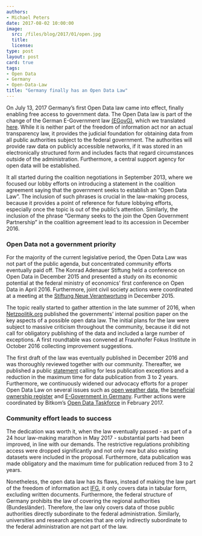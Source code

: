 ```yaml
---
authors:
- Michael Peters
date: 2017-08-02 10:00:00
image:
  src: /files/blog/2017/01/open.jpg
  title: 
  license:
type: post
layout: post
card: true
tags:
- Open Data
- Germany
- Open-Data-Law
title: "Germany finally has an Open Data Law"
---
```


On July 13, 2017 Germany’s first Open Data law came into effect, finally enabling free access to government data. The Open Data law is part of the change of the German E-Government law [(EGovG)](https://www.gesetze-im-internet.de/egovg/__12a.html), which we translated [here](https://okfn.de/blog/2017/07/Germany's-open-data-law-english/). While it is neither part of the freedom of information act nor an actual transparency law, it provides the judicial foundation for obtaining data from all public authorities subject to the federal government. The authorities will provide raw data on publicly accessible networks, if it was stored in an electronically structured form and includes facts that regard circumstances outside of the administration. Furthermore, a central support agency for open data will be established. 

It all started during the coalition negotiations in September 2013, where we focused our lobby efforts on introducing a statement in the coalition agreement saying that the government seeks to establish an “Open Data Law”. The inclusion of such phrases is crucial in the law-making process, because it provides a point of reference for future lobbying efforts, especially once the topic is out of the public’s attention. Similarly, the inclusion of the phrase “Germany seeks to the join the Open Government Partnership” in the coalition agreement lead to its accession in December 2016. 

<h3> Open Data not a government priority </h3>

For the majority of the current legislative period, the Open Data Law was not part of the public agenda, but concentrated community efforts eventually paid off. The Konrad Adenauer Stiftung held a conference on Open Data in December 2015 and presented a study on its economic potential at the federal ministry of economics’ first conference on Open Data in April 2016. Furthermore, joint civil society actions were coordinated at a meeting at the [Stiftung Neue Verantwortung](https://www.stiftung-nv.de/de) in December 2015. 
 
The topic really started to gather attention in the late summer of 2016, when [Netzpolitik.org](https://netzpolitik.org/2016/wir-veroeffentlichen-eckpunktepapier-open-data-gesetz-wird-luftnummer/) published the governments’ internal position paper on the key aspects of a possible open data law. The initial plans for the law were subject to massive criticism throughout the community, because it did not call for obligatory publishing of the data and included a large number of exceptions. A first roundtable was convened at Fraunhofer Fokus Institute in October 2016 collecting improvement suggestions. 

The first draft of the law was eventually published in December 2016 and was thoroughly reviewed together with our community. Thereafter, we published a public [statement](https://okfn.de/blog/2017/01/odgesetz-stellungnahme/) calling for less publication exceptions and a reduction in the maximum time for data publication from 3 to 2 years. Furthermore, we continuously widened our advocacy efforts for a proper Open Data Law on several issues such as [open weather data](https://okfn.de/blog/2017/04/wettergesetz/), the [beneficial ownership register](https://okfn.de/blog/2017/02/transparenzregister/) and [E-Government in Germany](https://okfn.de/blog/2017/06/Moderner-Staat/). Further actions were coordinated by Bitkom’s [Open Data Taskforce](https://www.bitkom.org/Bitkom/Organisation/Gremien/OpenData-Open-API.html) in February 2017. 

<h3> Community effort leads to success </h3> 

The dedication was worth it, when the law eventually passed - as part of a 24 hour law-making marathon in May 2017 - substantial parts had been improved, in line with our demands. The restrictive regulations prohibiting access were dropped significantly and not only new but also existing datasets were included in the proposal. Furthermore, data publication was made obligatory and the maximum time for publication reduced from 3 to 2 years.

Nonetheless, the open data law has its flaws, instead of making the law part of the freedom of information act [IFG](https://www.gesetze-im-internet.de/englisch_ifg/index.html), it only covers data in tabular form, excluding written documents. Furthermore, the federal structure of Germany prohibits the law of covering the regional authorities (Bundesländer). Therefore, the law only covers data of those public authorities directly subordinate to the federal administration. Similarly, universities and research agencies that are only indirectly subordinate to the federal administration are not part of the law. 









